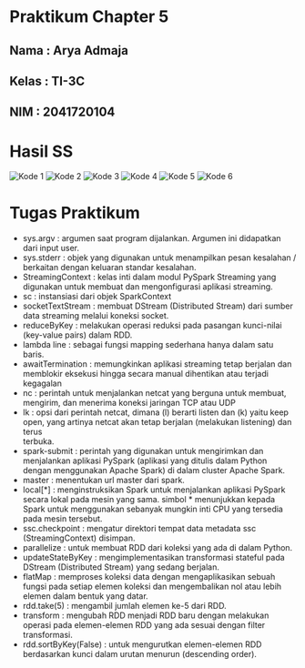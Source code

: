 # Praktikum Chapter 5

## Nama : Arya Admaja

## Kelas : TI-3C 

## NIM : 2041720104

# Hasil SS
![Kode 1](https://github.com/AryaAdmaja/spark-streaming/assets/90190923/ff615d35-e6e8-4a56-ba05-f42cf275b0ff)
![Kode 2](https://github.com/AryaAdmaja/spark-streaming/assets/90190923/681f07f5-4f0c-4f31-9753-7d97a975ca10)
![Kode 3](https://github.com/AryaAdmaja/spark-streaming/assets/90190923/70d2c8f9-1803-48e8-b5d7-8d94b80b236e)
![Kode 4](https://github.com/AryaAdmaja/spark-streaming/assets/90190923/60b428ce-4466-4679-83ad-7b0c1bf97f5a)
![Kode 5](https://github.com/AryaAdmaja/spark-streaming/assets/90190923/98e55aed-782e-429b-802f-14cb2ff718ad)
![Kode 6](https://github.com/AryaAdmaja/spark-streaming/assets/90190923/a8641c00-05a1-4380-8a0f-92145fcf5f51)
  
 
# Tugas Praktikum

 - sys.argv : argumen saat program dijalankan. Argumen ini didapatkan dari input user.
 - sys.stderr : objek yang digunakan untuk menampilkan pesan kesalahan / berkaitan dengan keluaran standar kesalahan.
 - StreamingContext : kelas inti dalam modul PySpark Streaming yang digunakan untuk membuat dan mengonfigurasi aplikasi streaming.
 - sc : instansiasi dari objek SparkContext
 - socketTextStream : membuat DStream (Distributed Stream) dari sumber data streaming melalui koneksi socket.
 - reduceByKey : melakukan operasi reduksi pada pasangan kunci-nilai (key-value pairs) dalam RDD.
 - lambda line : sebagai fungsi mapping sederhana hanya dalam satu baris.  
 - awaitTermination : memungkinkan aplikasi streaming tetap berjalan dan memblokir eksekusi hingga secara manual dihentikan atau terjadi kegagalan
 - nc : perintah untuk menjalankan netcat yang berguna untuk membuat, mengirim, dan menerima koneksi jaringan TCP atau UDP
 - lk : opsi dari perintah netcat, dimana (l) berarti listen dan (k) yaitu keep open, yang artinya netcat akan tetap berjalan (melakukan listening) dan terus   
   terbuka.
 - spark-submit : perintah yang digunakan untuk mengirimkan dan menjalankan aplikasi PySpark (aplikasi yang ditulis dalam Python dengan menggunakan Apache Spark)        di dalam cluster Apache Spark.
 - master : menentukan url master dari spark.
 - local[*] : menginstruksikan Spark untuk menjalankan aplikasi PySpark secara lokal pada mesin yang sama. simbol * menunjukkan kepada Spark untuk menggunakan          sebanyak mungkin inti CPU yang tersedia pada mesin tersebut.
 - ssc.checkpoint : mengatur direktori tempat data metadata ssc (StreamingContext) disimpan.
 - parallelize : untuk membuat RDD dari koleksi yang ada di dalam Python.
 - updateStateByKey : mengimplementasikan transformasi stateful pada DStream (Distributed Stream) yang sedang berjalan.
 - flatMap : memproses koleksi data dengan mengaplikasikan sebuah fungsi pada setiap elemen koleksi dan mengembalikan nol atau lebih elemen dalam bentuk yang            datar. 
 - rdd.take(5) : mengambil jumlah elemen ke-5 dari RDD.
 - transform : mengubah RDD menjadi RDD baru dengan melakukan operasi pada elemen-elemen RDD yang ada sesuai dengan filter transformasi.
 - rdd.sortByKey(False) : untuk mengurutkan elemen-elemen RDD berdasarkan kunci dalam urutan menurun (descending order).
